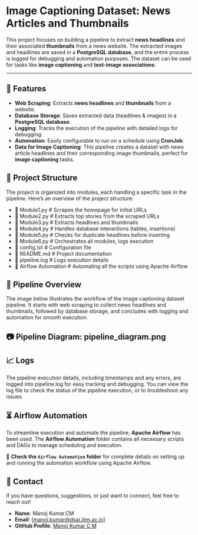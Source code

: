 # Image Captioning Dataset: News Articles and Thumbnails

This project focuses on building a pipeline to extract **news headlines** and their associated **thumbnails** from a news website. The extracted images and headlines are saved in a **PostgreSQL database**, and the entire process is logged for debugging and automation purposes. The dataset can be used for tasks like **image captioning** and **text-image associations**.

---

## **📌 Features**  

- **Web Scraping**: Extracts **news headlines** and **thumbnails** from a website.  
- **Database Storage**: Saves extracted data (headlines & images) in a **PostgreSQL database**.  
- **Logging**: Tracks the execution of the pipeline with detailed logs for debugging.  
- **Automation**: Easily configurable to run on a schedule using **CronJob**.  
- **Data for Image Captioning**: This pipeline creates a dataset with news article headlines and their corresponding image thumbnails, perfect for **image captioning** tasks.

## **📂 Project Structure**
The project is organized into modules, each handling a specific task in the pipeline. Here’s an overview of the project structure:

- 📜 Module1.py        # Scrapes the homepage for initial URLs
- 📜 Module2.py        # Extracts top stories from the scraped URLs
- 📜 Module3.py        # Extracts headlines and thumbnails
- 📜 Module4.py        # Handles database interactions (tables, insertions)
- 📜 Module5.py        # Checks for duplicate headlines before inserting
- 📜 Module6.py        # Orchestrates all modules, logs execution
- 📜 config.txt        # Configuration file
- 📜 README.md         # Project documentation
- 📜 pipeline.log      # Logs execution details
- 📂 Airflow Automation # Automating all the scripts using Apache Airflow

## 📌 Pipeline Overview
The image below illustrates the workflow of the image captioning dataset pipeline. It starts with web scraping to collect news headlines and thumbnails, followed by database storage, and concludes with logging and automation for smooth execution.

## 📷 Pipeline Diagram: pipeline_diagram.png

## **📈 Logs**
The pipeline execution details, including timestamps and any errors, are logged into pipeline.log for easy tracking and debugging. You can view the log file to check the status of the pipeline execution, or to troubleshoot any issues.

## **⏳ Airflow Automation**
To streamline execution and automate the pipeline, **Apache Airflow** has been used. The **Airflow Automation** folder contains all necessary scripts and DAGs to manage scheduling and execution.

🔹 **Check the `Airflow Automation` folder** for complete details on setting up and running the automation workflow using Apache Airflow.

## 📧 Contact

If you have questions, suggestions, or just want to connect, feel free to reach out!

- **Name**: Manoj Kumar.CM  
- **Email**: [manoj.kumar@dsai.iitm.ac.in]  
- **GitHub Profile**: [Manoj Kumar C M](https://github.com/MANOJKUMAR-CM)

